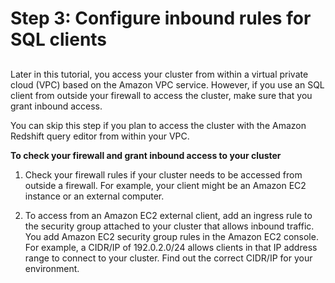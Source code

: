 # Step 3: Configure inbound rules for SQL clients<a name="rs-gsg-authorize-cluster-access"></a>

## <a name="authorize-cluster-sample"></a>

Later in this tutorial, you access your cluster from within a virtual private cloud \(VPC\) based on the Amazon VPC service\. However, if you use an SQL client from outside your firewall to access the cluster, make sure that you grant inbound access\. 

You can skip this step if you plan to access the cluster with the Amazon Redshift query editor from within your VPC\.

**To check your firewall and grant inbound access to your cluster**

1. Check your firewall rules if your cluster needs to be accessed from outside a firewall\. For example, your client might be an Amazon EC2 instance or an external computer\. 

1. To access from an Amazon EC2 external client, add an ingress rule to the security group attached to your cluster that allows inbound traffic\. You add Amazon EC2 security group rules in the Amazon EC2 console\. For example, a CIDR/IP of 192\.0\.2\.0/24 allows clients in that IP address range to connect to your cluster\. Find out the correct CIDR/IP for your environment\.
